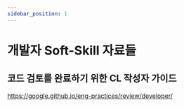 ```yaml
---
sidebar_position: 1
---
```


# 개발자 Soft-Skill 자료들  

## 코드 검토를 완료하기 위한 CL 작성자 가이드

https://google.github.io/eng-practices/review/developer/